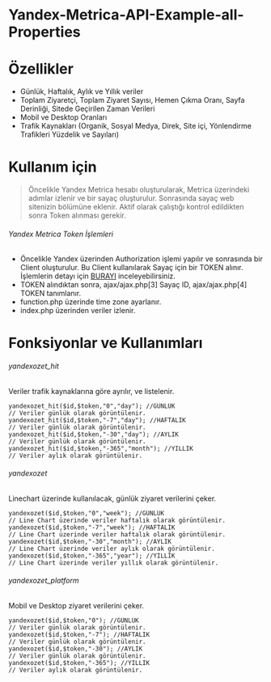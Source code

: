 # Yandex-Metrica-API-Example-all-Properties
# Özellikler
- Günlük, Haftalık, Aylık ve Yıllık veriler
- Toplam Ziyaretçi, Toplam Ziyaret Sayısı, Hemen Çıkma Oranı, Sayfa Derinliği, Sitede Geçirilen Zaman Verileri
- Mobil ve Desktop Oranları
- Trafik Kaynakları (Organik, Sosyal Medya, Direk, Site içi, Yönlendirme Trafikleri Yüzdelik ve Sayıları)

# Kullanım için
> Öncelikle Yandex Metrica hesabı oluşturularak, Metrica üzerindeki adımlar izlenir ve bir sayaç oluşturulur. Sonrasında sayaç web sitenizin <head> bölümüne eklenir. Aktif olarak çalıştığı kontrol edildikten sonra Token alınması gerekir.
###### Yandex Metrica Token İşlemleri
- Öncelikle Yandex üzerinden Authorization işlemi yapılır ve sonrasında bir Client oluşturulur. Bu Client kullanılarak Sayaç için bir TOKEN alınır. İşlemlerin detayı için [BURAYI](https://tech.yandex.com/metrika/doc/api2/intro/authorization-docpage/) inceleyebilirsiniz.
- TOKEN alındıktan sonra, ajax/ajax.php[3] Sayaç ID, ajax/ajax.php[4] TOKEN tanımlanır.
- function.php üzerinde time zone ayarlanır.
- index.php üzerinden veriler izlenir.
  
# Fonksiyonlar ve Kullanımları
###### yandexozet_hit
Veriler trafik kaynaklarına göre ayrılır, ve listelenir.
```
yandexozet_hit($id,$token,"0","day"); //GÜNLÜK
// Veriler günlük olarak görüntülenir.
yandexozet_hit($id,$token,"-7","day"); //HAFTALIK
// Veriler günlük olarak görüntülenir.
yandexozet_hit($id,$token,"-30","day"); //AYLIK
// Veriler günlük olarak görüntülenir.
yandexozet_hit($id,$token,"-365","month"); //YILLIK
// Veriler aylık olarak görüntülenir.
```
###### yandexozet
Linechart üzerinde kullanılacak, günlük ziyaret verilerini çeker.
```
yandexozet($id,$token,"0","week"); //GÜNLÜK
// Line Chart üzerinde veriler haftalık olarak görüntülenir.
yandexozet($id,$token,"-7","week"); //HAFTALIK
// Line Chart üzerinde veriler haftalık olarak görüntülenir.
yandexozet($id,$token,"-30","month"); //AYLIK
// Line Chart üzerinde veriler aylık olarak görüntülenir.
yandexozet($id,$token,"-365","year"); //YILLIK
// Line Chart üzerinde veriler yıllık olarak görüntülenir.
```
###### yandexozet_platform
Mobil ve Desktop ziyaret verilerini çeker.
```
yandexozet($id,$token,"0"); //GÜNLÜK
// Veriler günlük olarak görüntülenir.
yandexozet($id,$token,"-7"); //HAFTALIK
// Veriler günlük olarak görüntülenir.
yandexozet($id,$token,"-30"); //AYLIK
// Veriler günlük olarak görüntülenir.
yandexozet($id,$token,"-365"); //YILLIK
// Veriler aylık olarak görüntülenir.
```
